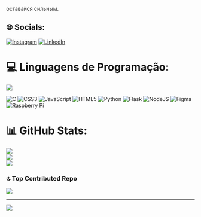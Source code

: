 
оставайся сильным.


## 🌐 Socials:
[![Instagram](https://img.shields.io/badge/Instagram-%23E4405F.svg?logo=Instagram&logoColor=white)](https://instagram.com/nicolas333.dg) [![LinkedIn](https://img.shields.io/badge/LinkedIn-%230077B5.svg?logo=linkedin&logoColor=white)](https://linkedin.com/in/https://www.linkedin.com/in/nicolas-mantovani-2370b224b/) 

# 💻 Linguagens de Programação:

<div align=left>
   <img src="https://img.shields.io/badge/esp32-E7352C?style=for-the-badge&logo=espressif&logoColor=white"/>
  </div>

![C](https://img.shields.io/badge/c-%2300599C.svg?style=for-the-badge&logo=c&logoColor=white) ![CSS3](https://img.shields.io/badge/css3-%231572B6.svg?style=for-the-badge&logo=css3&logoColor=white) ![JavaScript](https://img.shields.io/badge/javascript-%23323330.svg?style=for-the-badge&logo=javascript&logoColor=%23F7DF1E) ![HTML5](https://img.shields.io/badge/html5-%23E34F26.svg?style=for-the-badge&logo=html5&logoColor=white) ![Python](https://img.shields.io/badge/python-3670A0?style=for-the-badge&logo=python&logoColor=ffdd54) ![Flask](https://img.shields.io/badge/flask-%23000.svg?style=for-the-badge&logo=flask&logoColor=white) ![NodeJS](https://img.shields.io/badge/node.js-6DA55F?style=for-the-badge&logo=node.js&logoColor=white) 	![Figma](https://img.shields.io/badge/figma-%23F24E1E.svg?style=for-the-badge&logo=figma&logoColor=white) ![Raspberry Pi](https://img.shields.io/badge/-RaspberryPi-C51A4A?style=for-the-badge&logo=Raspberry-Pi)
# 📊 GitHub Stats:
![](https://github-readme-stats.vercel.app/api?username=vXrayAAA&theme=dark&hide_border=false&include_all_commits=true&count_private=false)<br/>
![](https://github-readme-streak-stats.herokuapp.com/?user=vXrayAAA&theme=dark&hide_border=false)<br/>
![](https://github-readme-stats.vercel.app/api/top-langs/?username=vXrayAAA&theme=dark&hide_border=false&include_all_commits=true&count_private=false&layout=compact)

### 🔝 Top Contributed Repo
![](https://github-contributor-stats.vercel.app/api?username=vXrayAAA&limit=5&theme=apprentice&combine_all_yearly_contributions=true)

---
[![](https://visitcount.itsvg.in/api?id=vXrayAAA&icon=0&color=0)](https://visitcount.itsvg.in)

<!-- Proudly created with GPRM ( https://gprm.itsvg.in ) -->
